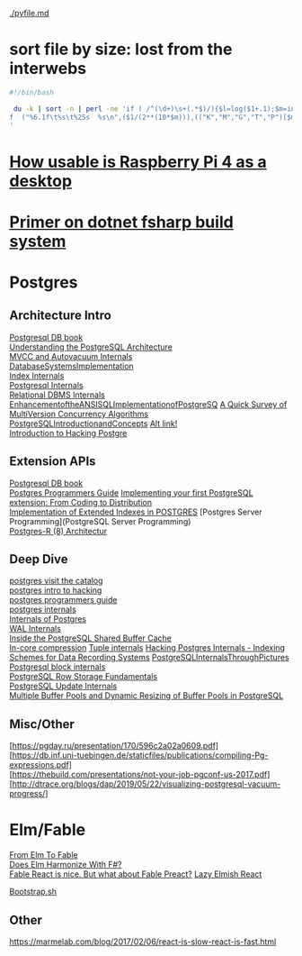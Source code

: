 [./pyfile.md](pyfile.md)

# sort file by size: lost from the interwebs
```bash
#!/bin/bash

 du -k | sort -n | perl -ne 'if ( /^(\d+)\s+(.*$)/){$l=log($1+.1);$m=int($l/log(1024)); print
f  ("%6.1f\t%s\t%25s  %s\n",($1/(2**(10*$m))),(("K","M","G","T","P")[$m]),"*"x (1.5*$l),$2);}
'
```


# [How usable is Raspberry Pi 4 as a desktop](raspberry_pi.md)

# [Primer on dotnet fsharp build system](dotnetfsharp.md)

# Postgres

## Architecture Intro  
[Postgresql DB book](https://www.db-book.com/db7/online-chapters-dir/32.pdf)  
[Understanding the PostgreSQL Architecture](https://severalnines.com/database-blog/understanding-postgresql-architecture)  
[MVCC and Autovacuum Internals](https://pgconf.in/files/presentations/2019/02-0101-MVCC_Autovacuum_Internals_PGCONF_2019.pdf)  
[DatabaseSystemsImplementation](https://cs.uwaterloo.ca/~david/cs448/Tutorial-postgres.pdf)  
[Index Internals](http://www.highgo.com/uploads/PGCON2017/434_Index-internals-PGCon2016.pdf)  
[Postgresql Internals](http://files.meetup.com/1990051/PostgreSQL%20Internals%20-%20Overview.pdf)  
[Relational DBMS Internals](http://pages.di.unipi.it/ghelli/bd2/DBMS-Internals.pdf)  
[EnhancementoftheANSISQLImplementationofPostgreSQ](https://www.ic.unicamp.br/~celio/livrobd/postgres/ansi_sql_implementation_postgresql.pdf)
[A Quick Survey of MultiVersion Concurrency Algorithms](http://gsf.hhg.to/mvcc-survey-1.0.pdf)  
[PostgreSQLIntroductionandConcepts](http://www.foo.be/docs-free/aw_pgsql_book.pdf) [Alt link!](http://www.db.ucsd.edu/static/cse132b-sp01/Postgress.pdf)  
[Introduction to Hacking Postgre](http://cgi.cse.unsw.edu.au/~cs9315/18s2/readings/HackingPostgreSQL.pdf)  

## Extension APIs  
[Postgresql DB book](https://www.db-book.com/db7/online-chapters-dir/32.pdf)  
[Postgres Programmers Guide](https://cis.temple.edu/~vasilis/Courses/CS33/Documentation/programmer.pdf)
[Implementing your first PostgreSQL extension: From Coding to Distribution](https://www.postgresql.eu/events/pgconfeu2019/sessions/session/2641/slides/265/Implementing%20your%20first%20PostgreSQL%20extension.pdf)  
[Implementation of Extended Indexes in POSTGRES](http://zeus.sai.msu.ru/~megera/postgres/gist/papers/aoki-postgres-gist.pdf)
[Postgres Server Programming](PostgreSQL Server Programming)  
[Postgres-R (8) Architectur](https://postgres-r.org/downloads/concept.pdf)


## Deep Dive  
[postgres visit the catalog](https://www.postgresql.eu/events/nordicpgday2019/sessions/session/2355/slides/173/visiting_the_catalog_pdfa.pdf)  
[postgres intro to hacking](https://www.cse.iitb.ac.in/infolab/Data/Courses/CS631/PostgreSQL-Resources/hacking_intro.pdf)  
[postgres programmers guide](https://cis.temple.edu/~vasilis/Courses/CS33/Documentation/programmer.pdf)  
[postgres internals](https://www.postgresql.org/docs/current/internals.html)   
[Internals of Postgres](http://www.interdb.jp/pg/)  
[WAL Internals](https://www.pgcon.org/2012/schedule/attachments/258_212_Internals%20Of%20PostgreSQL%20Wal.pdf)  
[Inside the PostgreSQL Shared Buffer Cache](https://www.2ndquadrant.com/wp-content/uploads/2019/05/Inside-the-PostgreSQL-Shared-Buffer-Cache.pdf)  
[In-core compression](https://afiskon.github.io/static/2017/postgresql-in-core-compression-pgconf2017.pdf)
[Tuple internals](https://pgconf.ru/media/2016/05/13/tuple-internals.pdf)
[Hacking Postgres Internals - Indexing Schemes for Data Recording Systems](https://www.akashtrehan.com/indexing-schemes/)
[PostgreSQLInternalsThroughPictures](https://www.postgresql.org/files/developer/internalpics.pdf)  
[Postgresql block internals](https://fritshoogland.wordpress.com/2017/07/01/postgresql-block-internals/)  
[PostgreSQL Row Storage Fundamentals](https://facility9.com/2011/03/postgresql-row-storage-fundamentals/)  
[PostgreSQL Update Internals](https://facility9.com/2011/04/postgresql-update-internals/)  
[Multiple Buffer Pools and Dynamic Resizing of Buffer Pools in PostgreSQL](https://research.cs.queensu.ca/home/cords2/no04.pdf)

## Misc/Other  
[https://pgday.ru/presentation/170/596c2a02a0609.pdf]    
[https://db.inf.uni-tuebingen.de/staticfiles/publications/compiling-Pg-expressions.pdf]   
[https://thebuild.com/presentations/not-your-job-pgconf-us-2017.pdf]    
[http://dtrace.org/blogs/dap/2019/05/22/visualizing-postgresql-vacuum-progress/]    


# Elm/Fable  

[From Elm To Fable](https://lucasmreis.github.io/blog/from-elm-to-fable/)  
[Does Elm Harmonize With F#?](https://lucasmreis.github.io/blog/does-elm-harmonize-with-f/#final-conclusions)  
[Fable React is nice. But what about Fable Preact?](https://medium.com/@kai.ito/fable-react-is-nice-but-what-about-fable-preact-517887ce2cde)
[Lazy Elmish React ](http://www.colinbull.net/)

[Bootstrap.sh](scripts/bootstrap.sh)
## Other
<https://marmelab.com/blog/2017/02/06/react-is-slow-react-is-fast.html>

